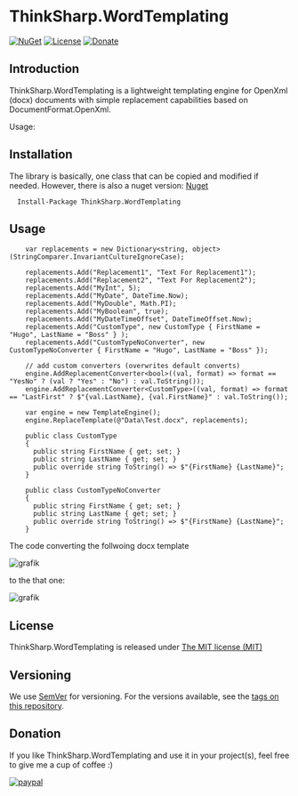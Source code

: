 # ThinkSharp.WordTemplating

[![NuGet](https://img.shields.io/nuget/v/ThinkSharp.WordTemplating.svg)](https://www.nuget.org/packages/ThinkSharp.WordTemplating/)
[![License](https://img.shields.io/badge/license-MIT-blue.svg)](LICENSE)
[![Donate](https://img.shields.io/badge/Donate-PayPal-green.svg)](https://www.paypal.com/cgi-bin/webscr?cmd=_s-xclick&hosted_button_id=MSBFDUU5UUQZL)

## Introduction

ThinkSharp.WordTemplating is a lightweight templating engine for OpenXml (docx) documents with simple replacement capabilities based on DocumentFormat.OpenXml.

Usage:
## Installation

The library is basically, one class that can be copied and modified if needed. However, there is also a nuget version: [Nuget](https://www.nuget.org/packages/ThinkSharp.WordTemplating)

      Install-Package ThinkSharp.WordTemplating
      
## Usage

        var replacements = new Dictionary<string, object>(StringComparer.InvariantCultureIgnoreCase);
        
        replacements.Add("Replacement1", "Text For Replacement1");
        replacements.Add("Replacement2", "Text For Replacement2");
        replacements.Add("MyInt", 5);
        replacements.Add("MyDate", DateTime.Now);
        replacements.Add("MyDouble", Math.PI);
        replacements.Add("MyBoolean", true);
        replacements.Add("MyDateTimeOffset", DateTimeOffset.Now);
        replacements.Add("CustomType", new CustomType { FirstName = "Hugo", LastName = "Boss" } );
        replacements.Add("CustomTypeNoConverter", new CustomTypeNoConverter { FirstName = "Hugo", LastName = "Boss" });
        
        // add custom converters (overwrites default converts)
        engine.AddReplacementConverter<bool>((val, format) => format == "YesNo" ? (val ? "Yes" : "No") : val.ToString());
        engine.AddReplacementConverter<CustomType>((val, format) => format == "LastFirst" ? $"{val.LastName}, {val.FirstName}" : val.ToString());
        
        var engine = new TemplateEngine();
        engine.ReplaceTemplate(@"Data\Test.docx", replacements);
        
        public class CustomType
        {
          public string FirstName { get; set; }
          public string LastName { get; set; }
          public override string ToString() => $"{FirstName} {LastName}";
        }
        
        public class CustomTypeNoConverter
        {
          public string FirstName { get; set; }
          public string LastName { get; set; }
          public override string ToString() => $"{FirstName} {LastName}";
        }

The code converting the follwoing docx template

![grafik](https://github.com/JanDotNet/ThinkSharp.WordTemplating/assets/21179870/7fd8b37f-d766-4022-b72b-8ab2a1b78f2b)

to the that one:

![grafik](https://github.com/JanDotNet/ThinkSharp.WordTemplating/assets/21179870/b61912d1-b3f6-4a38-8fb5-00b7ddc28b29)

## License

ThinkSharp.WordTemplating is released under [The MIT license (MIT)](LICENSE.TXT)




## Versioning

We use [SemVer](http://semver.org/) for versioning. For the versions available, see the [tags on this repository](https://github.com/JanDotNet/ThinkSharp.WordTemplating/tags). 
    
## Donation
If you like ThinkSharp.WordTemplating and use it in your project(s), feel free to give me a cup of coffee :) 

[![paypal](https://www.paypalobjects.com/en_US/i/btn/btn_donateCC_LG.gif)](https://www.paypal.com/cgi-bin/webscr?cmd=_s-xclick&hosted_button_id=MSBFDUU5UUQZL)
